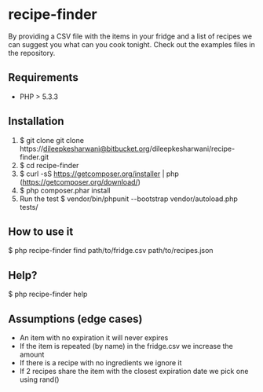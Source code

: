 # recipe-finder
By providing a CSV file with the items in your fridge and a list of recipes we can suggest you what can you cook tonight. Check out the examples files in the repository.

## Requirements
- PHP > 5.3.3

## Installation
1. $ git clone git clone https://dileepkesharwani@bitbucket.org/dileepkesharwani/recipe-finder.git
2. $ cd recipe-finder
3. $ curl -sS https://getcomposer.org/installer | php (https://getcomposer.org/download/)
4. $ php composer.phar install
5. Run the test $ vendor/bin/phpunit --bootstrap vendor/autoload.php tests/

## How to use it
$ php recipe-finder find path/to/fridge.csv path/to/recipes.json

## Help?
$ php recipe-finder help 

## Assumptions (edge cases)
- An item with no expiration it will never expires
- If the item is repeated (by name) in the fridge.csv we increase the amount
- If there is a recipe with no ingredients we ignore it
- If 2 recipes share the item with the closest expiration date we pick one using rand()
